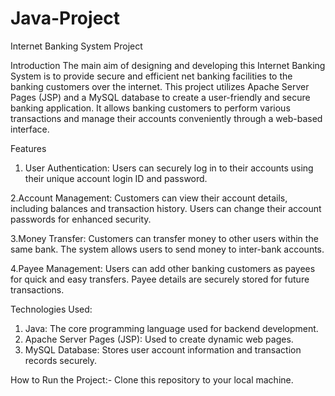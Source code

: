 # Java-Project
Internet Banking System Project

Introduction
The main aim of designing and developing this Internet Banking System is to provide secure and efficient net banking facilities to the banking customers over the internet. This project utilizes Apache Server Pages (JSP) and a MySQL database to create a user-friendly and secure banking application. It allows banking customers to perform various transactions and manage their accounts conveniently through a web-based interface.

Features
1. User Authentication: Users can securely log in to their accounts using their unique account login ID and password.

2.Account Management: Customers can view their account details, including balances and transaction history. Users can change their account passwords for enhanced security.

3.Money Transfer: Customers can transfer money to other users within the same bank. The system allows users to send money to inter-bank accounts.

4.Payee Management: Users can add other banking customers as payees for quick and easy transfers. Payee details are securely stored for future transactions.


Technologies Used:

1. Java: The core programming language used for backend development.
2. Apache Server Pages (JSP): Used to create dynamic web pages.
3. MySQL Database: Stores user account information and transaction records securely.

How to Run the Project:-
Clone this repository to your local machine.
